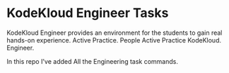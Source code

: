 # KodeKloud Engineer Tasks

KodeKloud Engineer provides an environment for the students to gain real hands-on experience. Active Practice. People Active Practice KodeKloud. Engineer.

In this repo I've added All the Engineering task commands.